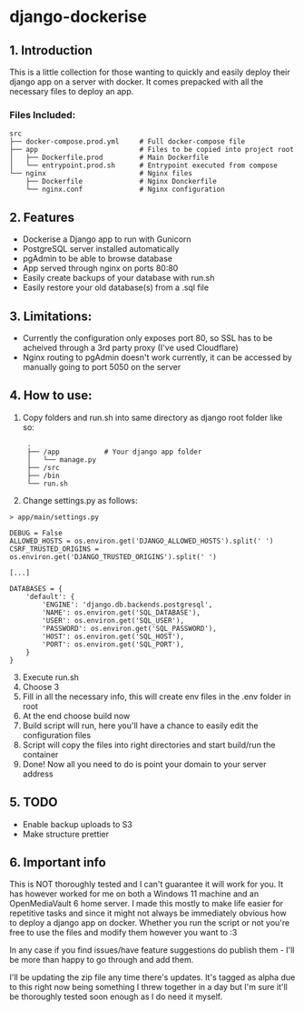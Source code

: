 # django-dockerise

## 1. Introduction

This is a little collection for those wanting to quickly and easily deploy their django app on a server with docker.
It comes prepacked with all the necessary files to deploy an app.

### Files Included:

    src
    ├── docker-compose.prod.yml     # Full docker-compose file
    ├── app                         # Files to be copied into project root
    │   ├── Dockerfile.prod         # Main Dockerfile
    │   └── entrypoint.prod.sh      # Entrypoint executed from compose
    └── nginx                       # Nginx files
        ├── Dockerfile              # Nginx Donckerfile
        └── nginx.conf              # Nginx configuration

## 2. Features

* Dockerise a Django app to run with Gunicorn
* PostgreSQL server installed automatically
* pgAdmin to be able to browse database
* App served through nginx on ports 80:80
* Easily create backups of your database with run.sh
* Easily restore your old database(s) from a .sql file

## 3. Limitations:

* Currently the configuration only exposes port 80, so SSL has to be acheived through a 3rd party proxy (I've used Cloudflare)
* Nginx routing to pgAdmin doesn't work currently, it can be accessed by manually going to port 5050 on the server

## 4. How to use:

1. Copy folders and run.sh into same directory as django root folder like so:

        .
        ├── /app           # Your django app folder
        │   └── manage.py 
        ├── /src 
        ├── /bin 
        └── run.sh
2. Change settings.py as follows:
```
> app/main/settings.py

DEBUG = False
ALLOWED_HOSTS = os.environ.get('DJANGO_ALLOWED_HOSTS').split(' ')
CSRF_TRUSTED_ORIGINS = os.environ.get('DJANGO_TRUSTED_ORIGINS').split(' ')

[...]

DATABASES = {
    'default': {
        'ENGINE': 'django.db.backends.postgresql',
        'NAME': os.environ.get('SQL_DATABASE'),
        'USER': os.environ.get('SQL_USER'),
        'PASSWORD': os.environ.get('SQL_PASSWORD'),
        'HOST': os.environ.get('SQL_HOST'),
        'PORT': os.environ.get('SQL_PORT'),
    }
}
```
3. Execute run.sh
4. Choose 3
5. Fill in all the necessary info, this will create env files in the .env folder in root
6. At the end choose build now
7. Build script will run, here you'll have a chance to easily edit the configuration files
8. Script will copy the files into right directories and start build/run the container
9.  Done! Now all you need to do is point your domain to your server address

## 5. TODO

* Enable backup uploads to S3
* Make structure prettier

## 6. Important info

This is NOT thoroughly tested and I can't guarantee it will work for you.
It has however worked for me on both a Windows 11 machine and an OpenMediaVault 6 home server.
I made this mostly to make life easier for repetitive tasks and since it might not always be immediately obvious how to deploy a django app on docker.
Whether you run the script or not you're free to use the files and modify them however you want to :3

In any case if you find issues/have feature suggestions do publish them - I'll be more than happy to go through and add them.

I'll be updating the zip file any time there's updates. It's tagged as alpha due to this right now being something I threw together in a day but I'm sure it'll be thoroughly tested soon enough as I do need it myself.
